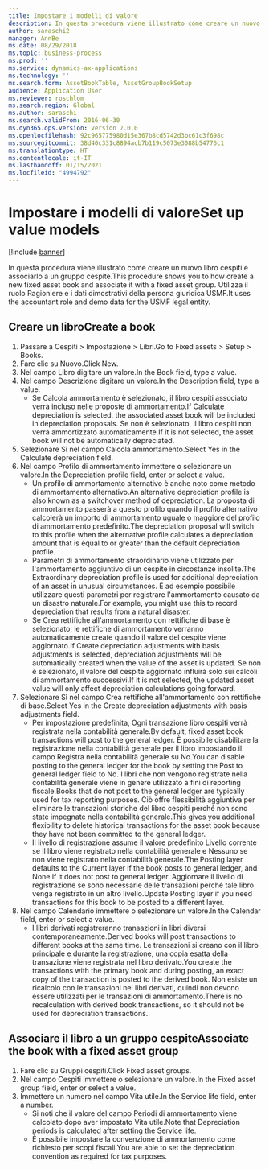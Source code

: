 ```yaml
---
title: Impostare i modelli di valore
description: In questa procedura viene illustrato come creare un nuovo libro cespiti e associarlo a un gruppo cespite.
author: saraschi2
manager: AnnBe
ms.date: 08/29/2018
ms.topic: business-process
ms.prod: ''
ms.service: dynamics-ax-applications
ms.technology: ''
ms.search.form: AssetBookTable, AssetGroupBookSetup
audience: Application User
ms.reviewer: roschlom
ms.search.region: Global
ms.author: saraschi
ms.search.validFrom: 2016-06-30
ms.dyn365.ops.version: Version 7.0.0
ms.openlocfilehash: 92c965775980d15e367b8cd5742d3bc61c3f698c
ms.sourcegitcommit: 38d40c331c8894acb7b119c5073e3088b54776c1
ms.translationtype: HT
ms.contentlocale: it-IT
ms.lasthandoff: 01/15/2021
ms.locfileid: "4994792"
---
```

# <a name="set-up-value-models"></a><span data-ttu-id="07ab3-103">Impostare i modelli di valore</span><span class="sxs-lookup"><span data-stu-id="07ab3-103">Set up value models</span></span>

[!include [banner](../../includes/banner.md)]

<span data-ttu-id="07ab3-104">In questa procedura viene illustrato come creare un nuovo libro cespiti e associarlo a un gruppo cespite.</span><span class="sxs-lookup"><span data-stu-id="07ab3-104">This procedure shows you to how create a new fixed asset book and associate it with a fixed asset group.</span></span> <span data-ttu-id="07ab3-105">Utilizza il ruolo Ragioniere e i dati dimostrativi della persona giuridica USMF.</span><span class="sxs-lookup"><span data-stu-id="07ab3-105">It uses the accountant role and demo data for the USMF legal entity.</span></span>


## <a name="create-a-book"></a><span data-ttu-id="07ab3-106">Creare un libro</span><span class="sxs-lookup"><span data-stu-id="07ab3-106">Create a book</span></span>
1. <span data-ttu-id="07ab3-107">Passare a Cespiti > Impostazione > Libri.</span><span class="sxs-lookup"><span data-stu-id="07ab3-107">Go to Fixed assets > Setup > Books.</span></span>
2. <span data-ttu-id="07ab3-108">Fare clic su Nuovo.</span><span class="sxs-lookup"><span data-stu-id="07ab3-108">Click New.</span></span>
3. <span data-ttu-id="07ab3-109">Nel campo Libro digitare un valore.</span><span class="sxs-lookup"><span data-stu-id="07ab3-109">In the Book field, type a value.</span></span>
4. <span data-ttu-id="07ab3-110">Nel campo Descrizione digitare un valore.</span><span class="sxs-lookup"><span data-stu-id="07ab3-110">In the Description field, type a value.</span></span>
    * <span data-ttu-id="07ab3-111">Se Calcola ammortamento è selezionato, il libro cespiti associato verrà incluso nelle proposte di ammortamento.</span><span class="sxs-lookup"><span data-stu-id="07ab3-111">If Calculate depreciation is selected, the associated asset book will be included in depreciation proposals.</span></span> <span data-ttu-id="07ab3-112">Se non è selezionato, il libro cespiti non verrà ammortizzato automaticamente.</span><span class="sxs-lookup"><span data-stu-id="07ab3-112">If it is not selected, the asset book will not be automatically depreciated.</span></span>  
5. <span data-ttu-id="07ab3-113">Selezionare Sì nel campo Calcola ammortamento.</span><span class="sxs-lookup"><span data-stu-id="07ab3-113">Select Yes in the Calculate depreciation field.</span></span>
6. <span data-ttu-id="07ab3-114">Nel campo Profilo di ammortamento immettere o selezionare un valore.</span><span class="sxs-lookup"><span data-stu-id="07ab3-114">In the Depreciation profile field, enter or select a value.</span></span>
    * <span data-ttu-id="07ab3-115">Un profilo di ammortamento alternativo è anche noto come metodo di ammortamento alternativo.</span><span class="sxs-lookup"><span data-stu-id="07ab3-115">An alternative depreciation profile is also known as a switchover method of depreciation.</span></span> <span data-ttu-id="07ab3-116">La proposta di ammortamento passerà a questo profilo quando il profilo alternativo calcolerà un importo di ammortamento uguale o maggiore del profilo di ammortamento predefinito.</span><span class="sxs-lookup"><span data-stu-id="07ab3-116">The depreciation proposal will switch to this profile when the alternative profile calculates a depreciation amount that is equal to or greater than the default depreciation profile.</span></span>  
    * <span data-ttu-id="07ab3-117">Parametri di ammortamento straordinario viene utilizzato per l'ammortamento aggiuntivo di un cespite in circostanze insolite.</span><span class="sxs-lookup"><span data-stu-id="07ab3-117">The Extraordinary depreciation profile is used for additional depreciation of an asset in unusual circumstances.</span></span> <span data-ttu-id="07ab3-118">È ad esempio possibile utilizzare questi parametri per registrare l'ammortamento causato da un disastro naturale.</span><span class="sxs-lookup"><span data-stu-id="07ab3-118">For example, you might use this to record depreciation that results from a natural disaster.</span></span>  
    * <span data-ttu-id="07ab3-119">Se Crea rettifiche all'ammortamento con rettifiche di base è selezionato, le rettifiche di ammortamento verranno automaticamente create quando il valore del cespite viene aggiornato.</span><span class="sxs-lookup"><span data-stu-id="07ab3-119">If Create depreciation adjustments with basis adjustments is selected, depreciation adjustments will be automatically created when the value of the asset is updated.</span></span> <span data-ttu-id="07ab3-120">Se non è selezionato, il valore del cespite aggiornato influirà solo sui calcoli di ammortamento successivi.</span><span class="sxs-lookup"><span data-stu-id="07ab3-120">If it is not selected, the updated asset value will only affect depreciation calculations going forward.</span></span>  
7. <span data-ttu-id="07ab3-121">Selezionare Sì nel campo Crea rettifiche all'ammortamento con rettifiche di base.</span><span class="sxs-lookup"><span data-stu-id="07ab3-121">Select Yes in the Create depreciation adjustments with basis adjustments field.</span></span>
    * <span data-ttu-id="07ab3-122">Per impostazione predefinita, Ogni transazione libro cespiti verrà registrata nella contabilità generale.</span><span class="sxs-lookup"><span data-stu-id="07ab3-122">By default, fixed asset book transactions will post to the general ledger.</span></span> <span data-ttu-id="07ab3-123">È possibile disabilitare la registrazione nella contabilità generale per il libro impostando il campo Registra nella contabilità generale su No.</span><span class="sxs-lookup"><span data-stu-id="07ab3-123">You can disable posting to the general ledger for the book by setting the Post to general ledger field to No.</span></span> <span data-ttu-id="07ab3-124">I libri che non vengono registrate nella contabilità generale viene in genere utilizzato a fini di reporting fiscale.</span><span class="sxs-lookup"><span data-stu-id="07ab3-124">Books that do not post to the general ledger are typically used for tax reporting purposes.</span></span> <span data-ttu-id="07ab3-125">Ciò offre flessibilità aggiuntiva per eliminare le transazioni storiche del libro cespiti perché non sono state impegnate nella contabilità generale.</span><span class="sxs-lookup"><span data-stu-id="07ab3-125">This gives you additional flexibility to delete historical transactions for the asset book because they have not been committed to the general ledger.</span></span>  
    * <span data-ttu-id="07ab3-126">Il livello di registrazione assume il valore predefinito Livello corrente se il libro viene registrato nella contabilità generale e Nessuno se non viene registrato nella contabilità generale.</span><span class="sxs-lookup"><span data-stu-id="07ab3-126">The Posting layer defaults to the Current layer if the book posts to general ledger, and None if it does not post to general ledger.</span></span> <span data-ttu-id="07ab3-127">Aggiornare il livello di registrazione se sono necessarie delle transazioni perché tale libro venga registrato in un altro livello.</span><span class="sxs-lookup"><span data-stu-id="07ab3-127">Update Posting layer if you need transactions for this book to be posted to a different layer.</span></span>  
8. <span data-ttu-id="07ab3-128">Nel campo Calendario immettere o selezionare un valore.</span><span class="sxs-lookup"><span data-stu-id="07ab3-128">In the Calendar field, enter or select a value.</span></span>
    * <span data-ttu-id="07ab3-129">I libri derivati registreranno transazioni in libri diversi contemporaneamente.</span><span class="sxs-lookup"><span data-stu-id="07ab3-129">Derived books will post transactions to different books at the same time.</span></span> <span data-ttu-id="07ab3-130">Le transazioni si creano con il libro principale e durante la registrazione, una copia esatta della transazione viene registrata nel libro derivato.</span><span class="sxs-lookup"><span data-stu-id="07ab3-130">You create the transactions with the primary book and during posting, an exact copy of the transaction is posted to the derived book.</span></span> <span data-ttu-id="07ab3-131">Non esiste un ricalcolo con le transazioni nei libri derivati, quindi non devono essere utilizzati per le transazioni di ammortamento.</span><span class="sxs-lookup"><span data-stu-id="07ab3-131">There is no recalculation with derived book transactions, so it should not be used for depreciation transactions.</span></span>  

## <a name="associate-the-book-with-a-fixed-asset-group"></a><span data-ttu-id="07ab3-132">Associare il libro a un gruppo cespite</span><span class="sxs-lookup"><span data-stu-id="07ab3-132">Associate the book with a fixed asset group</span></span>
1. <span data-ttu-id="07ab3-133">Fare clic su Gruppi cespiti.</span><span class="sxs-lookup"><span data-stu-id="07ab3-133">Click Fixed asset groups.</span></span>
2. <span data-ttu-id="07ab3-134">Nel campo Cespiti immettere o selezionare un valore.</span><span class="sxs-lookup"><span data-stu-id="07ab3-134">In the Fixed asset group field, enter or select a value.</span></span>
3. <span data-ttu-id="07ab3-135">Immettere un numero nel campo Vita utile.</span><span class="sxs-lookup"><span data-stu-id="07ab3-135">In the Service life field, enter a number.</span></span>
    * <span data-ttu-id="07ab3-136">Si noti che il valore del campo Periodi di ammortamento viene calcolato dopo aver impostato Vita utile.</span><span class="sxs-lookup"><span data-stu-id="07ab3-136">Note that Depreciation periods is calculated after setting the Service life.</span></span>  
    * <span data-ttu-id="07ab3-137">È possibile impostare la convenzione di ammortamento come richiesto per scopi fiscali.</span><span class="sxs-lookup"><span data-stu-id="07ab3-137">You are able to set the depreciation convention as required for tax purposes.</span></span>  

